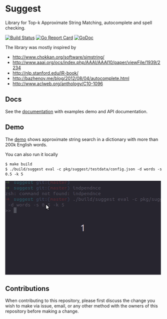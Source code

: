 # Suggest

Library for Top-k Approximate String Matching, autocomplete and spell checking.

[![Build Status](https://travis-ci.com/suggest-go/suggest.svg?branch=master)](https://travis-ci.com/suggest-go/suggest)
[![Go Report Card](https://goreportcard.com/badge/github.com/suggest-go/suggest)](https://goreportcard.com/report/github.com/suggest-go/suggest)
[![GoDoc](https://godoc.org/github.com/suggest-go/suggest?status.svg)](https://godoc.org/github.com/suggest-go/suggest)

The library was mostly inspired by
- http://www.chokkan.org/software/simstring/
- http://www.aaai.org/ocs/index.php/AAAI/AAAI10/paper/viewFile/1939/2234
- http://nlp.stanford.edu/IR-book/
- http://bazhenov.me/blog/2012/08/04/autocomplete.html
- http://www.aclweb.org/anthology/C10-1096

## Docs

See the [documentation](https://suggest-go.github.io/) with examples demo and API documentation.

## Demo

The [demo](https://suggest-go.github.io/docs/demo.html) shows approximate string search in a dictionary with more than 200k English words.

You can also run it locally

```
$ make build
$ ./build/suggest eval -c pkg/suggest/testdata/config.json -d words -s 0.5 -k 5
```

![Suggest eval Demo](suggest-eval.gif)

## Contributions

When contributing to this repository, please first discuss the change you wish to make via issue, email, or any other method with the owners of this repository before making a change.
